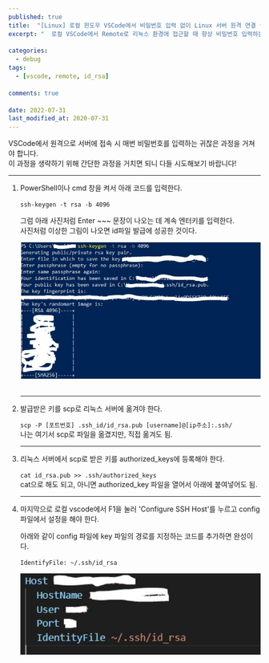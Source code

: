 ```yaml
---
published: true
title:  "[Linux] 로컬 윈도우 VSCode에서 비밀번호 입력 없이 Linux 서버 원격 연결 설정"
excerpt: "  로컬 VSCode에서 Remote로 리눅스 환경에 접근할 때 항상 비밀번호 입력하는 과정 없애기"

categories:
  - debug
tags:
  - [vscode, remote, id_rsa]

comments: true
 
date: 2022-07-31
last_modified_at: 2020-07-31
---
```

 
VSCode에서 원격으로 서버에 접속 시 매번 비밀번호를 입력하는 귀찮은 과정을 거쳐야 합니다.  
이 과정을 생략하기 위해 간단한 과정을 거치면 되니 다들 시도해보기 바랍니다!  

----

1. PowerShell이나 cmd 창을 켜서 아래 코드를 입력한다. 
    <br> 

    `ssh-keygen -t rsa -b 4096` <br>

    그럼 아래 사진처럼 Enter ~~~ 문장이 나오는 데 계속 엔터키를 입력한다.  
    사진처럼 이상한 그림이 나오면 id파일 발급에 성공한 것이다.  

    <center> <img src="../../assets/images/posts/debug/2022-07-31-RemoteVSCode/RemoteVSCode_fig1.JPG" width="700" alt="{{ include.description }}">
    </center> 
    <br>

    ---
2. 발급받은 키를 scp로 리눅스 서버에 옮겨야 한다.
    <br>

    `scp -P [포트번호] .ssh_id/id_rsa.pub [username]@[ip주소]:.ssh/`
    <br>
    나는 여기서 scp로 파일을 옮겼지만, 직접 옮겨도 됨.

    ---

3. 리눅스 서버에서 scp로 받은 키를 authorized_keys에 등록해야 한다. <br>

    `cat id_rsa.pub >> .ssh/authorized_keys`
    <br>
    cat으로 해도 되고, 아니면 authorized_key 파일을 열어서 아래에 붙여넣어도 됨.

    ---

4. 마지막으로 로컬 vscode에서 F1을 눌러 'Configure SSH Host'를 누르고 config 파일에서 설정을 해야 한다.

    아래와 같이 config 파일에 key 파일의 경로를 지정하는 코드를 추가하면 완성이다.

    `IdentifyFile: ~/.ssh/id_rsa`

    <center> <img src="../../assets/images/posts/debug/2022-07-31-RemoteVSCode/RemoteVSCode_fig2.JPG" width="500" alt="{{ include.description }}">
    </center> 
    <br>